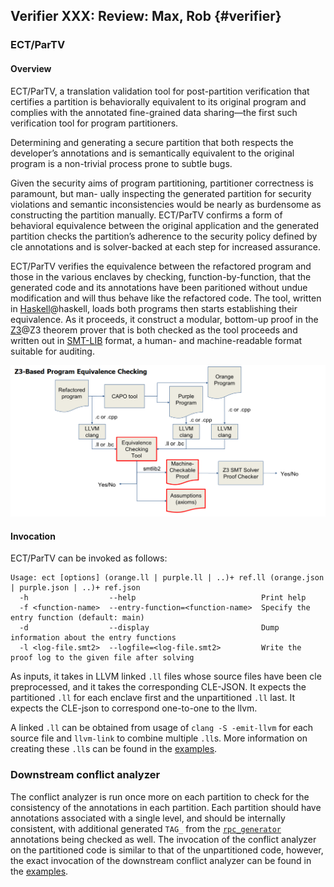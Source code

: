 ## Verifier **XXX: Review: Max, Rob** {#verifier}

### ECT/ParTV

#### Overview

ECT/ParTV, a translation validation tool for post-partition verification that certifies a partition is
behaviorally equivalent to its original program and complies with the annotated fine-grained
data sharing—the first such verification tool for program partitioners. 

Determining and generating a secure partition that both respects the developer’s annotations and
is semantically equivalent to the original program is a non-trivial process prone to subtle bugs.

Given the security aims of program partitioning, partitioner correctness is paramount, but man-
ually inspecting the generated partition for security violations and semantic inconsistencies would
be nearly as burdensome as constructing the partition manually. ECT/ParTV confirms a form of behavioral equivalence between the original application and the generated
partition checks the partition’s adherence to the security policy defined by cle annotations and is
solver-backed at each step for increased assurance.

ECT/ParTV verifies the equivalence between 
the refactored program and those in the various enclaves by checking, 
function-by-function, that the generated code and its annotations 
have been paritioned without undue modification and will 
thus behave like the refactored code.  The tool, written in
[Haskell](https://www.haskell.org/)@haskell, loads both programs then starts
establishing their equivalence. As it proceeds, it construct a
modular, bottom-up proof in the
[Z3](https://github.com/Z3Prover/z3/wiki)@Z3 theorem prover that is both
checked as the tool proceeds and written out in
[SMT-LIB](http://smtlib.cs.uiowa.edu/) format, a human- and
machine-readable format suitable for auditing.

![ECT/ParTV Workflow](docs/C/images/ect-workflow.png)

#### Invocation

ECT/ParTV can be invoked as follows:

```text
Usage: ect [options] (orange.ll | purple.ll | ..)+ ref.ll (orange.json | purple.json | ..)+ ref.json
  -h                  --help                            Print help
  -f <function-name>  --entry-function=<function-name>  Specify the entry function (default: main)
  -d                  --display                         Dump information about the entry functions
  -l <log-file.smt2>  --logfile=<log-file.smt2>         Write the proof log to the given file after solving
```

As inputs, it takes in LLVM linked `.ll` files whose source files have been cle preprocessed, and it takes the corresponding CLE-JSON. 
It expects the partitioned `.ll` for each enclave first and the unpartitioned `.ll` last. It expects the CLE-json to correspond one-to-one to the llvm. 

A linked `.ll` can be obtained from usage of `clang -S -emit-llvm` for each source file and `llvm-link` to combine multiple `.ll`s. More information on creating these `.ll`s can be found in the
[examples](#examples).

### Downstream conflict analyzer 

The conflict analyzer is run once more on each partition 
to check for the consistency of the annotations in each partition.
Each partition should have annotations associated with a single level,
and should be internally consistent, with additional generated `TAG_`
from the [`rpc_generator`](#rpc) annotations being checked as well.
The invocation of the conflict analyzer on the partitioned code
is similar to that of the unpartitioned code, however, 
the exact invocation of the downstream conflict analyzer can be found
in the [examples](#examples).
